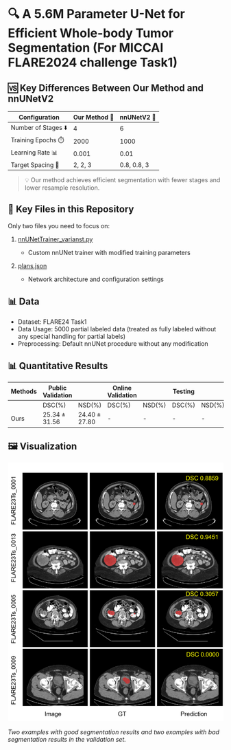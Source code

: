 # 🔍 A 5.6M Parameter U-Net for Efficient Whole-body Tumor Segmentation (For MICCAI FLARE2024 challenge Task1)

## 🆚 Key Differences Between Our Method and nnUNetV2

| Configuration | Our Method 🚀 | nnUNetV2 🗿 |
|---------------|--------------|-------------|
| Number of Stages ⬇️ | 4 | 6 |
| Training Epochs ⏱️ | 2000 | 1000 |
| Learning Rate 📊 | 0.001 | 0.01 |
| Target Spacing 📐 | 2, 2, 3 | 0.8, 0.8, 3 |

> 💡 Our method achieves efficient segmentation with fewer stages and lower resample resolution.

## 📂 Key Files in this Repository

Only two files you need to focus on:

1. [nnUNetTrainer_varianst.py](./nnunetv2/training/nnUNetTrainer/nnUNetTrainer_varianst.py)
   - Custom nnUNet trainer with modified training parameters
   
2. [plans.json](./nnUNet_results/Dataset024_FLARE24_Task1/nnUNetTrainer_Epoch2000_Lr1e3__nnUNetPlans__3d_fullres_S4D2W32/plans.json) 
   - Network architecture and configuration settings

## 📊 Data

- Dataset: FLARE24 Task1
- Data Usage: 5000 partial labeled data (treated as fully labeled without any special handling for partial labels)
- Preprocessing: Default nnUNet procedure without any modification

## 📊 Quantitative Results

| Methods | Public Validation |  | Online Validation |  | Testing |  |
|---------|------------------|--|------------------|--|---------|--|
|         | DSC(%) | NSD(%) | DSC(%) | NSD(%) | DSC(%) | NSD(%) |
| Ours    | 25.34 ± 31.56 | 24.40 ± 27.80 | - | - | - | - |

## 🖼️ Visualization

<img src="imgs/flare23-results.png" width="600"/>

*Two examples with good segmentation results and two examples with bad segmentation results in the validation set.*